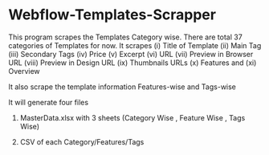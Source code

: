 # Webflow-Templates-Scrapper
This program scrapes the Templates Category wise. There are total 37 categories of Templates for now. It scrapes (i) Title of Template (ii) Main Tag (iii) Secondary Tags (iv) Price (v) Excerpt (vi) URL (vii) Preview in Browser URL (viii) Preview in Design URL (ix) Thumbnails URLs (x) Features and (xi) Overview



It also scrape the template information Features-wise and Tags-wise

It will generate four files

1) MasterData.xlsx  with 3 sheets (Category Wise , Feature Wise , Tags Wise)

2) CSV of each Category/Features/Tags
